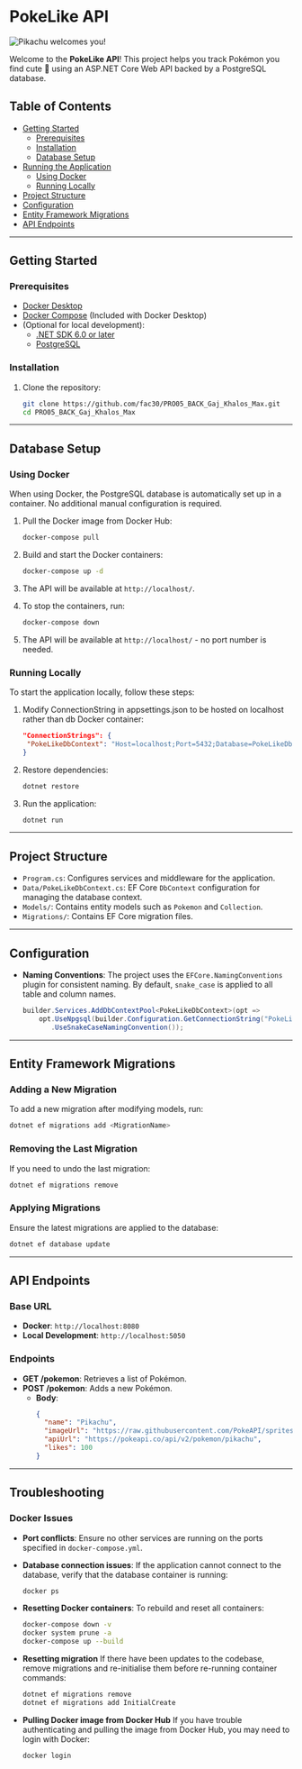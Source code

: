 # PokeLike API

![Pikachu welcomes you!](https://raw.githubusercontent.com/PokeAPI/sprites/master/sprites/pokemon/other/dream-world/25 "Pikachu")

Welcome to the **PokeLike API**! This project helps you track Pokémon you find cute 🥰 using an ASP.NET Core Web API backed by a PostgreSQL database.

## Table of Contents

- [Getting Started](#getting-started)
  - [Prerequisites](#prerequisites)
  - [Installation](#installation)
  - [Database Setup](#database-setup)
- [Running the Application](#running-the-application)
  - [Using Docker](#using-docker)
  - [Running Locally](#running-locally)
- [Project Structure](#project-structure)
- [Configuration](#configuration)
- [Entity Framework Migrations](#entity-framework-migrations)
- [API Endpoints](#api-endpoints)

---

## Getting Started

### Prerequisites

- [Docker Desktop](https://www.docker.com/products/docker-desktop)
- [Docker Compose](https://docs.docker.com/compose/install/) (Included with Docker Desktop)
- (Optional for local development):
  - [.NET SDK 6.0 or later](https://dotnet.microsoft.com/download)
  - [PostgreSQL](https://www.postgresql.org/download/)

### Installation

1. Clone the repository:
   ```bash
   git clone https://github.com/fac30/PRO05_BACK_Gaj_Khalos_Max.git
   cd PRO05_BACK_Gaj_Khalos_Max
   ```

---

## Database Setup

### Using Docker

When using Docker, the PostgreSQL database is automatically set up in a container. No additional manual configuration is required.

1. Pull the Docker image from Docker Hub:

   ```bash
   docker-compose pull
   ```

1. Build and start the Docker containers:

   ```bash
   docker-compose up -d
   ```

1. The API will be available at `http://localhost/`.

1. To stop the containers, run:

   ```bash
   docker-compose down
   ```

1. The API will be available at `http://localhost/` - no port number is needed.

### Running Locally

To start the application locally, follow these steps:

1. Modify ConnectionString in appsettings.json to be hosted on localhost rather than db Docker container:

   ```json
   "ConnectionStrings": {
    "PokeLikeDbContext": "Host=localhost;Port=5432;Database=PokeLikeDb;Username=postgres;Password=password"
   }
   ```

2. Restore dependencies:

   ```bash
   dotnet restore
   ```

3. Run the application:
   ```bash
   dotnet run
   ```

---

## Project Structure

- `Program.cs`: Configures services and middleware for the application.
- `Data/PokeLikeDbContext.cs`: EF Core `DbContext` configuration for managing the database context.
- `Models/`: Contains entity models such as `Pokemon` and `Collection`.
- `Migrations/`: Contains EF Core migration files.

---

## Configuration

- **Naming Conventions**:
  The project uses the `EFCore.NamingConventions` plugin for consistent naming. By default, `snake_case` is applied to all table and column names.

  ```csharp
  builder.Services.AddDbContextPool<PokeLikeDbContext>(opt =>
      opt.UseNpgsql(builder.Configuration.GetConnectionString("PokeLikeDbContext"))
         .UseSnakeCaseNamingConvention());
  ```

---

## Entity Framework Migrations

### Adding a New Migration

To add a new migration after modifying models, run:

```bash
dotnet ef migrations add <MigrationName>
```

### Removing the Last Migration

If you need to undo the last migration:

```bash
dotnet ef migrations remove
```

### Applying Migrations

Ensure the latest migrations are applied to the database:

```bash
dotnet ef database update
```

---

## API Endpoints

### Base URL

- **Docker**: `http://localhost:8080`
- **Local Development**: `http://localhost:5050`

### Endpoints

- **GET /pokemon**: Retrieves a list of Pokémon.
- **POST /pokemon**: Adds a new Pokémon.
  - **Body**:
    ```json
    {
      "name": "Pikachu",
      "imageUrl": "https://raw.githubusercontent.com/PokeAPI/sprites/master/sprites/pokemon/other/dream-world/25",
      "apiUrl": "https://pokeapi.co/api/v2/pokemon/pikachu",
      "likes": 100
    }
    ```

---

## Troubleshooting

### Docker Issues

- **Port conflicts**:
  Ensure no other services are running on the ports specified in `docker-compose.yml`.

- **Database connection issues**:
  If the application cannot connect to the database, verify that the database container is running:

  ```bash
  docker ps
  ```

- **Resetting Docker containers**:
  To rebuild and reset all containers:

  ```bash
  docker-compose down -v
  docker system prune -a
  docker-compose up --build
  ```

- **Resetting migration**
  If there have been updates to the codebase, remove migrations and re-initialise them before re-running container commands:

  ```bash
  dotnet ef migrations remove
  dotnet ef migrations add InitialCreate
  ```

- **Pulling Docker image from Docker Hub**
  If you have trouble authenticating and pulling the image from Docker Hub, you may need to login with Docker:

  ```bash
  docker login
  ```
